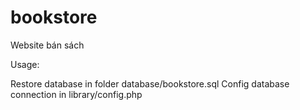 # bookstore
Website bán sách

Usage:

Restore database in folder database/bookstore.sql
Config database connection in library/config.php